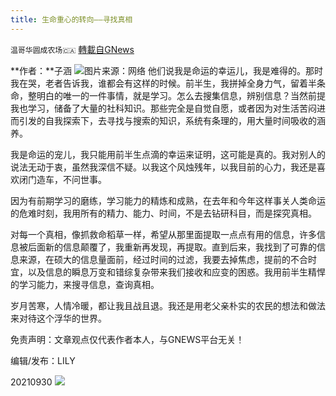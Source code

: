 ```yaml
---
title: 生命重心的转向——寻找真相
---
```

`温哥华圆成农场🇨🇦` [轉載自GNews](https://gnews.org/zh-hans/1564764/)

**作者：**子涵
![](https://assets.gnews.org/wp-content/uploads/2021/08/unknown-23.png)图片来源：网络
他们说我是命运的幸运儿，我是难得的。那时我在哭，老者告诉我，谁都会有这样的时候。前半生，我拼掉全身力气，留着半条命，整明白的唯一的一件事情，就是学习。怎么去搜集信息，辨别信息？当然前提我也学习，储备了大量的社科知识。那些完全是自觉自愿，或者因为对生活苦闷进而引发的自我探索下，去寻找与搜索的知识，系统有条理的，用大量时间吸收的涵养。

我是命运的宠儿，我只能用前半生点滴的幸运来证明，这可能是真的。我对别人的说法无动于衷，虽然我深信不疑。以我这个风烛残年，以我目前的心力，我还是喜欢闭门造车，不问世事。

因为有前期学习的磨练，学习能力的精炼和成熟，在去年和今年这样事关人类命运的危难时刻，我用所有的精力、能力、时间，不是去钻研科目，而是探究真相。

对每一个真相，像抓救命稻草一样，希望从那里面提取一点点有用的信息，许多信息被后面新的信息颠覆了，我重新再发现，再提取。直到后来，我找到了可靠的信息来源，在硕大的信息量面前，经过时间的过滤，我要去掉焦虑，提前的不合时宜，以及信息的瞬息万变和错综复杂带来我们接收和应变的困惑。我用前半生精悍的学习能力，来搜寻信息，查询真相。

岁月苦寒，人情冷暖，都让我且战且退。我还是用老父亲朴实的农民的想法和做法来对待这个浮华的世界。

免责声明：文章观点仅代表作者本人，与GNEWS平台无关！

编辑/发布：LILY

20210930
![](https://assets.gnews.org/wp-content/uploads/2021/08/WhatsApp-Image-2021-03-19-at-8.52.30-PM.jpeg)

